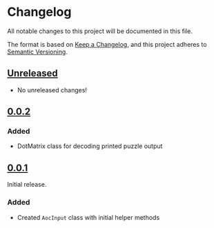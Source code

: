 # Changelog
All notable changes to this project will be documented in this file.

The format is based on [Keep a Changelog](https://keepachangelog.com/en/1.0.0/),
and this project adheres to [Semantic Versioning](https://semver.org/spec/v2.0.0.html).

## [Unreleased]
- No unreleased changes!

## [0.0.2]
### Added
- DotMatrix class for decoding printed puzzle output

## [0.0.1]
Initial release.

### Added
- Created `AocInput` class with initial helper methods

[Unreleased]: https://github.com/pacso/aoc_rb_helpers/compare/v0.0.2...HEAD
[0.0.2]: https://github.com/pacso/aoc_rb_helpers/compare/v0.0.1...v0.0.2
[0.0.1]: https://github.com/pacso/aoc_rb_helpers
